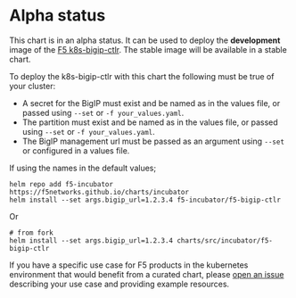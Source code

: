 # Alpha status

This chart is in an alpha status. It can be used to deploy the __development__ image of the [F5 k8s-bigip-ctlr](https://github.com/F5Networks/k8s-bigip-ctlr). The stable image will be available in a stable chart.

To deploy the k8s-bigip-ctlr with this chart the following must be true of your cluster:
- A secret for the BigIP must exist and be named as in the values file, or passed using `--set` or `-f your_values.yaml`.
- The partition must exist and be named as in the values file, or passed using `--set` or `-f your_values.yaml`.
- The BigIP management url must be passed as an argument using `--set` or configured in a values file.

If using the names in the default values;

```
helm repo add f5-incubator https://f5networks.github.io/charts/incubator
helm install --set args.bigip_url=1.2.3.4 f5-incubator/f5-bigip-ctlr
```

Or

```
# from fork
helm install --set args.bigip_url=1.2.3.4 charts/src/incubator/f5-bigip-ctlr
```

If you have a specific use case for F5 products in the kubernetes environment that would benefit from a curated chart, please [open an issue](https://github.com/F5Networks/charts/issues) describing your use case and providing example resources.
